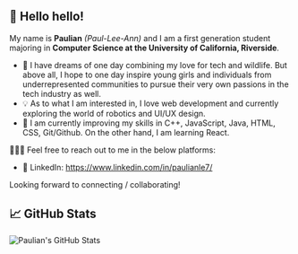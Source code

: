 ## 👋 Hello hello! 

My name is **Paulian** *(Paul-Lee-Ann)* and I am a first generation student majoring in **Computer Science at the University of California, Riverside**. 

- 💭  I have dreams of one day combining my love for tech and wildlife. But above all, I hope to one day inspire young girls and individuals from underrepresented communities to pursue their very own passions in the tech industry as well. 
- 💡  As to what I am interested in, I love web development and currently exploring the world of robotics and UI/UX design.
- 🌱  I am currently improving my skills in C++, JavaScript, Java, HTML, CSS, Git/Github. On the other hand, I am learning React.

👩🏻‍💻 Feel free to reach out to me in the below platforms: 
- 👥 LinkedIn: https://www.linkedin.com/in/paulianle7/

Looking forward to connecting / collaborating! 


## 📈 GitHub Stats 

![Paulian's GitHub Stats](https://github-readme-stats.vercel.app/api?username=paulian7&theme=gruvbox&show_icons=true&count_private=true)
